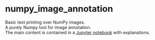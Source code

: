 # numpy_image_annotation
Basic text printing over NumPy images.  
A purely Numpy tool for image annotation.  
The main content is contained in a [Jupyter notebook](https://github.com/completementgaga/numpy_image_annotation/blob/main/text_on_image_with_skimage.ipynb)
with explanations.
